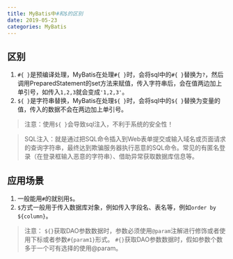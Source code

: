 ```yaml
---
title: MyBatis中#和$的区别
date: 2019-05-23
categories: MyBatis
---
```


## 区别

1. `#{ }`是预编译处理，MyBatis在处理`#{ }`时，会将sql中的`#{ }`替换为`?`，然后调用PreparedStatement的set方法来赋值，传入字符串后，会在值两边加上单引号，如传入`1,2,3`就会变成`'1,2,3'`。
2. `${ }`是字符串替换，MyBatis在处理`${ }`时，会将sql中的`${ }`替换为变量的值，传入的数据不会在两边加上单引号。

> 注意：使用`${ }`会导致sql注入，不利于系统的安全性！

> SQL注入：就是通过把SQL命令插入到Web表单提交或输入域名或页面请求的查询字符串，最终达到欺骗服务器执行恶意的SQL命令。常见的有匿名登录（在登录框输入恶意的字符串）、借助异常获取数据库信息等。

## 应用场景

1. 一般能用`#`的就别用`$`。
2. `$`方式一般用于传入数据库对象，例如传入字段名、表名等，例如`order by ${column}`。

> 注意：
`${}`获取DAO参数数据时，参数必须使用`@param`注解进行修饰或者使用下标或者参数`#{param1}`形式。
`#{}`获取DAO参数数据时，假如参数个数多于一个可有选择的使用@param。